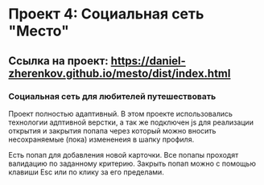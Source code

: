 # Проект 4: Социальная сеть "Место"

## Ссылка на проект: https://daniel-zherenkov.github.io/mesto/dist/index.html

### Социальная сеть для любителей путешествовать
Проект полностью адаптивный. 
В этом проекте использовались технологии адптивной верстки, а так же подключен js для реализации открытия и закрытия попапа через который можно вносить несохраняемые (пока) измененеия в шапку профиля.

Есть попап для добавления новой карточки. Все попапы проходят валидацию по заданному критерию. Закрыть попап можно с помощью клавиши Esc или по клику за его пределами. 
